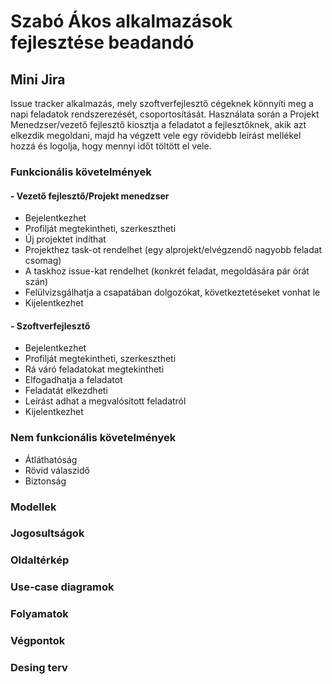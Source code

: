 # Szabó Ákos alkalmazások fejlesztése beadandó

## Mini Jira
Issue tracker alkalmazás, mely szoftverfejlesztő cégeknek könnyíti meg a napi feladatok rendszerezését, csoportosítását. Használata során a Projekt Menedzser/vezető fejlesztő kiosztja a feladatot a fejlesztőknek, akik azt elkezdik megoldani, majd ha végzett vele egy rövidebb leírást mellékel hozzá és logolja, hogy mennyi időt töltött el vele.

### Funkcionális követelmények
#### - Vezető fejlesztő/Projekt menedzser

* Bejelentkezhet
* Profilját megtekintheti, szerkesztheti
* Új projektet indíthat
* Projekthez task-ot rendelhet (egy alprojekt/elvégzendő nagyobb feladat csomag)
* A taskhoz issue-kat rendelhet (konkrét feladat, megoldására pár órát szán)
* Felülvizsgálhatja a csapatában dolgozókat, következtetéseket vonhat le
* Kijelentkezhet

#### - Szoftverfejlesztő

* Bejelentkezhet
* Profilját megtekintheti, szerkesztheti
* Rá váró feladatokat megtekintheti
* Elfogadhatja a feladatot
* Feladatát elkezdheti
* Leírást adhat a megvalósított feladatról
* Kijelentkezhet

### Nem funkcionális követelmények

* Átláthatóság
* Rövid válaszidő
* Biztonság


### Modellek


### Jogosultságok

### Oldaltérkép 

### Use-case diagramok 

### Folyamatok

### Végpontok

### Desing terv
